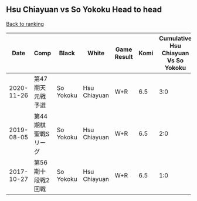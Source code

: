## Hsu Chiayuan vs So Yokoku Head to head

[Back to ranking](../../index.md)




| **Date** | **Comp** | **Black** | **White** | **Game Result** | **Komi** | **Cumulative Hsu Chiayuan Vs So Yokoku** | **Hsu Chiayuan Streak** | **So Yokoku Streak** | 
| --- | --- | --- | --- | --- | --- | --- | --- | --- |
| 2020-11-26 | 第47期天元戦予選 | So Yokoku | Hsu Chiayuan | W+R | 6.5 | 3:0 | 3 | 0 | 
| 2019-08-05 | 第44期棋聖戦Sリーグ | So Yokoku | Hsu Chiayuan | W+R | 6.5 | 2:0 | 2 | 0 | 
| 2017-10-27 | 第56期十段戦2回戦 | So Yokoku | Hsu Chiayuan | W+R | 6.5 | 1:0 | 1 | 0 |




